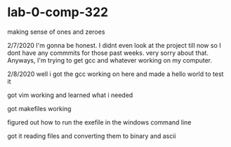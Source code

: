 # lab-0-comp-322
making sense of ones and zeroes


2/7/2020
I'm gonna be honest. I didnt even look at the project till now so I dont have any commmits for 
those past weeks. very sorry about that.
Anyways, I'm trying to get gcc and whatever working on my computer.

2/8/2020
well i got the gcc working on here and made a hello world to test it

got vim working and learned what i needed

got makefiles working

figured out how to run the exefile in the windows command line

got it reading files and converting them to binary and ascii

